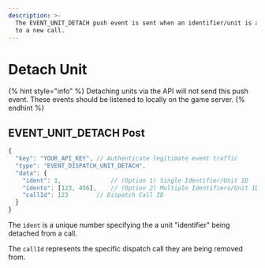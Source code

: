 ```yaml
---
description: >-
  The EVENT_UNIT_DETACH push event is sent when an identifier/unit is attached
  to a new call.
---
```


# Detach Unit

{% hint style="info" %}
Detaching units via the API will not send this push event. These events should be listened to locally on the game server.
{% endhint %}

## EVENT\_UNIT\_DETACH Post

```javascript
{
  "key": "YOUR_API_KEY", // Authenticate legitimate event traffic
  "type": "EVENT_DISPATCH_UNIT_DETACH",
  "data": {
    "ident": 1,              // (Option 1) Single Identifier/Unit ID
    "idents": [123, 456],    // (Option 2) Multiple Identifiers/Unit IDs
    "callId": 123        // Dispatch Call ID
  }
}
```

The `ident` is a unique number specifying the a unit "identifier" being detached from a call.

The `callId` represents the specific dispatch call they are being removed from.

